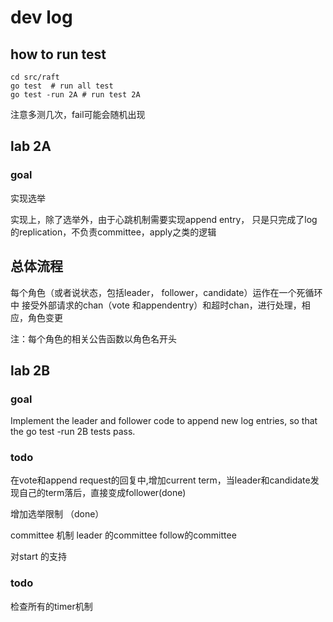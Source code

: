 # dev log

## how to run test

```shell
cd src/raft
go test  # run all test
go test -run 2A # run test 2A
```

注意多测几次，fail可能会随机出现

## lab 2A

### goal

实现选举

实现上，除了选举外，由于心跳机制需要实现append entry，
只是只完成了log的replication，不负责committee，apply之类的逻辑

## 总体流程

每个角色（或者说状态，包括leader， follower，candidate）运作在一个死循环中
接受外部请求的chan（vote 和appendentry）和超时chan，进行处理，相应，角色变更

注：每个角色的相关公告函数以角色名开头

## lab 2B

### goal

Implement the leader and follower code to append new log entries, so that the go test -run 2B tests pass.


### todo
在vote和append request的回复中,增加current term，当leader和candidate发现自己的term落后，直接变成follower(done)

增加选举限制 （done）

committee 机制
leader 的committee
follow的committee


对start 的支持



### todo 
检查所有的timer机制

